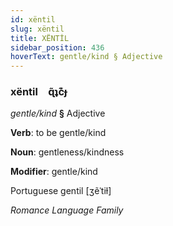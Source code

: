```yaml
---
id: xëntil
slug: xëntil
title: XËNTİL
sidebar_position: 436
hoverText: gentle/kind § Adjective
---
```


### xëntil&emsp;<span kind="abugida">ɋ̃ʇc͊ɟ</span>

*gentle/kind* **§** Adjective

**Verb**: to be gentle/kind

**Noun**: gentleness/kindness

**Modifier**: gentle/kind

Portuguese gentil [ʒẽˈtiɫ]

*Romance Language Family*